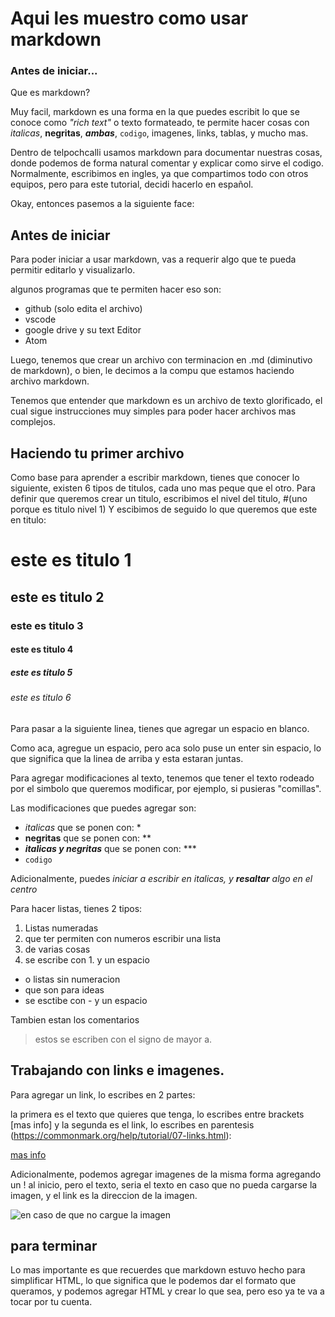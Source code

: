 # Aqui les muestro como usar markdown

### Antes de iniciar...

Que es markdown?

Muy facil, markdown es una forma en la que puedes escribit lo que se conoce como *"rich text"* o texto formateado, te permite hacer cosas con *italicas*, **negritas**, ***ambas***, `codigo`, imagenes, links, tablas, y mucho mas.

Dentro de telpochcalli usamos markdown para documentar nuestras cosas, donde podemos de forma natural comentar y explicar como sirve el codigo. Normalmente, escribimos en ingles, ya que compartimos todo con otros equipos, pero para este tutorial, decidi hacerlo en español.

Okay, entonces pasemos a la siguiente face:

## Antes de iniciar

Para poder iniciar a usar markdown, vas a requerir algo que te pueda permitir editarlo y visualizarlo.

algunos programas que te permiten hacer eso son:
- github (solo edita el archivo)
- vscode
- google drive y su text Editor
- Atom

Luego, tenemos que crear un archivo con terminacion en .md (diminutivo de markdown), o bien, le decimos a la compu que estamos haciendo archivo markdown. 

Tenemos que entender que markdown es un archivo de texto glorificado, el cual sigue instrucciones muy simples para poder hacer archivos mas complejos.

## Haciendo tu primer archivo

Como base para aprender a escribir markdown, tienes que conocer lo siguiente, existen 6 tipos de titulos, cada uno mas peque que el otro. Para definir que queremos crear un titulo, escribimos el nivel del titulo, #(uno porque es titulo nivel 1) Y escibimos de seguido lo que queremos que este en titulo:

# este es titulo 1
## este es titulo 2
### este es titulo 3
#### este es titulo 4
##### este es titulo 5
###### este es titulo 6

Para pasar a la siguiente linea, tienes que agregar un espacio en blanco.

Como aca, agregue un espacio, 
pero aca solo puse un enter sin espacio, lo que significa que la linea de arriba y esta estaran juntas.

Para agregar modificaciones al texto, tenemos que tener el texto rodeado por el simbolo que queremos modificar, por ejemplo, si pusieras "comillas".

Las modificaciones que puedes agregar son:

- *italicas* que se ponen con: *
- **negritas** que se ponen con: **
- ***italicas y negritas*** que se ponen con: ***
- `codigo`

Adicionalmente, puedes *iniciar a escribir en italicas, y **resaltar** algo en el centro*

Para hacer listas, tienes 2 tipos:

1. Listas numeradas
2. que ter permiten con numeros escribir una lista
3. de varias cosas
4. se escribe con 1. y un espacio

- o listas sin numeracion
- que son para ideas
- se esctibe con - y un espacio

Tambien estan los comentarios

> estos se escriben con el signo de mayor a.

## Trabajando con links e imagenes.

Para agregar un link, lo escribes en 2 partes:

la primera es el texto que quieres que tenga, lo escribes entre brackets [mas info] y la segunda es el link, lo escribes en parentesis (https://commonmark.org/help/tutorial/07-links.html):

[mas info](https://commonmark.org/help/tutorial/07-links.html)

Adicionalmente, podemos agregar imagenes de la misma forma agregando un ! al inicio, pero el texto, seria el texto en caso que no pueda cargarse la imagen, y el link es la direccion de la imagen.

![en caso de que no cargue la imagen](https://external-content.duckduckgo.com/iu/?u=http%3A%2F%2Fi.huffpost.com%2Fgen%2F1645150%2Fthumbs%2Fo-RICK-ASTLEY-NEVER-GONNA-WAKE-UP-facebook.jpg&f=1&nofb=1)

## para terminar

Lo mas importante es que recuerdes que markdown estuvo hecho para simplificar HTML, lo que significa que le podemos dar el formato que queramos, y podemos agregar HTML y crear lo que sea, pero eso ya te va a tocar por tu cuenta.
